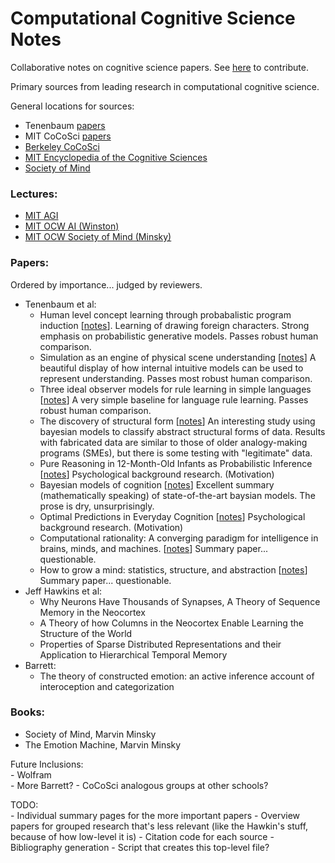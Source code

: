 # Computational Cognitive Science Notes

Collaborative notes on cognitive science papers. See [here](CONTRIBUTING.md) to contribute.

Primary sources from leading research in computational cognitive science.

General locations for sources:   

- Tenenbaum [papers](http://web.mit.edu/cocosci/josh.html)
- MIT CoCoSci [papers](http://cocosci.mit.edu/publications)
- [Berkeley CoCoSci](https://cocosci.berkeley.edu)
- [MIT Encyclopedia of the Cognitive Sciences](http://www.aiai.ed.ac.uk/project/oplan/documents/1999/1999-MITECS.pdf)
- [Society of Mind](http://www.acad.bg/ebook/ml/Society%20of%20Mind.pdf)

### Lectures:

- [MIT AGI](https://agi.mit.edu/)
- [MIT OCW AI (Winston)](https://ocw.mit.edu/courses/electrical-engineering-and-computer-science/6-034-artificial-intelligence-fall-2010/)
- [MIT OCW Society of Mind (Minsky)](https://ocw.mit.edu/courses/electrical-engineering-and-computer-science/6-868j-the-society-of-mind-fall-2011/)

### Papers:

Ordered by importance... judged by reviewers.

- Tenenbaum et al:  
    - Human level concept learning through probabalistic program induction \[[notes](notes/MIT_cocosci/human_level_concept_learning.md)\].
      Learning of drawing foreign characters. Strong emphasis on probabilistic generative models. Passes robust human comparison.
    - Simulation as an engine of physical scene understanding  \[[notes](notes/MIT_cocosci/simulation.md)\]
      A beautiful display of how internal intuitive models can be used to represent understanding. Passes most robust human comparison. 
    - Three ideal observer models for rule learning in simple languages  \[[notes](notes/MIT_cocosci/rule_learning_in_simple_languages.md)\]
      A very simple baseline for language rule learning. Passes robust human comparison.
    - The discovery of structural form \[[notes](notes/MIT_cocosci/structural_form.md)\] 
      An interesting study using bayesian models to classify abstract structural forms of data. Results with fabricated data are similar to those of older analogy-making programs (SMEs), but there is some testing with "legitimate" data.
    - Pure Reasoning in 12-Month-Old Infants as Probabilistic Inference \[[notes](notes/MIT_cocosci/pure_reasoning_as_bayes.md)\]
      Psychological background research. (Motivation)
    - Bayesian models of cognition \[[notes](notes/MIT_cocosci/bayesian_models_of_cognition.md)\] 
      Excellent summary (mathematically speaking) of state-of-the-art baysian models. The prose is dry, unsurprisingly.
    - Optimal Predictions in Everyday Cognition \[[notes](notes/MIT_cocosci/optimal_predictions.md)\] 
      Psychological background research. (Motivation)
    - Computational rationality: A converging paradigm for intelligence in brains, minds, and machines. \[[notes](notes/MIT_cocosci/computational_rationality.md)\]
      Summary paper... questionable.
    - How to grow a mind: statistics, structure, and abstraction \[[notes](notes/MIT_cocosci/how_to_grow_a_mind.md)\] 
      Summary paper... questionable.
- Jeff Hawkins et al:
    - Why Neurons Have Thousands of Synapses, A Theory of Sequence Memory in the Neocortex
    - A Theory of how Columns in the Neocortex Enable Learning the Structure of the World
    - Properties of Sparse Distributed Representations and their Application to Hierarchical Temporal Memory
- Barrett:
    - The theory of constructed emotion: an active inference account of interoception and categorization  

### Books:
 - Society of Mind, Marvin Minsky 
 - The Emotion Machine, Marvin Minsky

Future Inclusions:  
    - Wolfram  
    - More Barrett?
    - CoCoSci analogous groups at other schools?

TODO:  
    - Individual summary pages for the more important papers
    - Overview papers for grouped research that's less relevant (like the Hawkin's stuff, because of how low-level it is)
    - Citation code for each source
    - Bibliography generation
    - Script that creates this top-level file?
